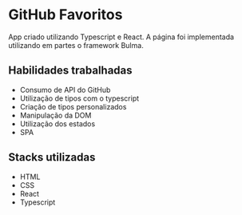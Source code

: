 # GitHub Favoritos

App criado utilizando Typescript e React. A página foi implementada utilizando em partes o framework Bulma.

## Habilidades trabalhadas

- Consumo de API do GitHub
- Utilização de tipos com o typescript
- Criação de tipos personalizados
- Manipulação da DOM
- Utilização dos estados
- SPA

## Stacks utilizadas

- HTML
- CSS
- React
- Typescript
